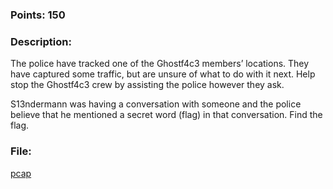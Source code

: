 ### Points: 150

### Description:

The police have tracked one of the Ghostf4c3 members’ locations. They have captured some traffic, but are unsure of what to do with it next. Help stop the Ghostf4c3 crew by assisting the police however they ask.

S13ndermann was having a conversation with someone and the police believe that he mentioned a secret word (flag) in that conversation. Find the flag.

### File: 


[pcap](https://github.com/r4g1n-cajun/CTF-Writeups/raw/master/NCSAM%20Hacktober%20CTF%202018/Forensics/Files/3N3pnespviuVCNqXWiLAY44Ct2Ph1xNd.zip)
